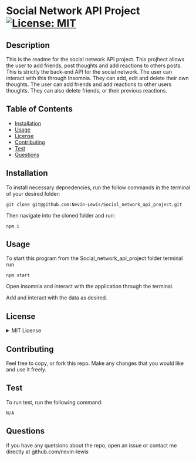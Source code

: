# Social Network API Project [![License: MIT](https://img.shields.io/badge/License-MIT-yellow.svg)](https://opensource.org/licenses/MIT)

    
    
## Description
This is the readme for the social network API project. This projhect allows the user to add friends, post thoughts and add reactions to others posts. This is strictly the back-end API for the social network. The user can interact with this through Insomnia. They can add, edit and delete their own thoughts. The user can add friends and add reactions to other users thoughts. They can also delete friends, or their previous reactions. 


## Table of Contents
* [Installation](#installation)
* [Usage](#usage)
* [License](#license)
* [Contributing](#contributing)
* [Test](#test)
* [Questions](#questions)

## Installation
To install necessary depnedencies, run the follow commands in the terminal of your desired folder:

```
git clone git@github.com:Nevin-Lewis/Social_network_api_project.git
```
Then navigate into the cloned folder and run:

```
npm i
```
      
## Usage
To start this program from the Social_network_api_project folder terminal run

```
npm start
```

Open insomnia and interact with the application through the terminal.

Add and interact with the data as desired.


## License

<details>

<summary> MIT License </summary>

MIT License

    Copyright (c) 2022 Nevin Lewis
    
    Permission is hereby granted, free of charge, to any person obtaining a copy of this software and associated documentation files (the "Software"), to deal in the Software without restriction, including without limitation the rights to use, copy, modify, merge, publish, distribute, sublicense, and/or sell copies of the Software, and to permit persons to whom the Software is furnished to do so, subject to the following conditions:
    
    The above copyright notice and this permission notice shall be included in all copies or substantial portions of the Software.
    
    THE SOFTWARE IS PROVIDED "AS IS", WITHOUT WARRANTY OF ANY KIND, EXPRESS OR IMPLIED, INCLUDING BUT NOT LIMITED TO THE WARRANTIES OF MERCHANTABILITY, FITNESS FOR A PARTICULAR PURPOSE AND NONINFRINGEMENT. IN NO EVENT SHALL THE AUTHORS OR COPYRIGHT HOLDERS BE LIABLE FOR ANY CLAIM, DAMAGES OR OTHER LIABILITY, WHETHER IN AN ACTION OF CONTRACT, TORT OR OTHERWISE, ARISING FROM, OUT OF OR IN CONNECTION WITH THE SOFTWARE OR THE USE OR OTHER DEALINGS IN THE SOFTWARE.

</details>

## Contributing

Feel free to copy, or fork this repo. Make any changes that you would like and use it freely.

## Test
To run test, run the following command:

```
N/A
```

## Questions
If you have any quetsions about the repo, open an issue or contact me directly at github.com/nevin-lewis
